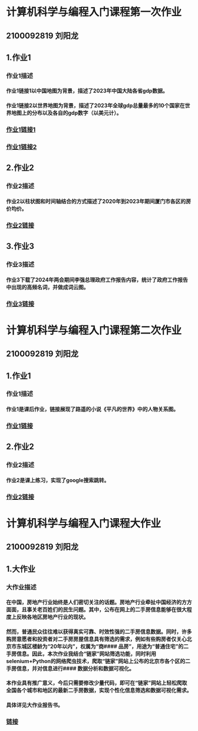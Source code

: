 # 计算机科学与编程入门课程第一次作业
## 2100092819 刘阳龙
## 1.作业1
### 作业1描述
#### 作业1链接1以中国地图为背景，描述了2023年中国大陆各省gdp数据。
#### 作业1链接2以世界地图为背景，描述了2023年全球gdp总量最多的10个国家在世界地图上的分布以及各自的gdp数字（以美元计）。
### [作业1链接1](https://tkzwrlyl.github.io/2023年全国各省gdp数据地图_geo.html)
### [作业1链接2](https://tkzwrlyl.github.io/2023年全球10大经济体.html)

## 2.作业2
### 作业2描述
#### 作业2以柱状图和时间轴结合的方式描述了2020年到2023年期间厦门市各区的房价均价。
### [作业2链接](https://tkzwrlyl.github.io/厦门各区房价_timeline_bar.html)  

## 3.作业3
### 作业3描述
#### 作业3下载了2024年两会期间李强总理政府工作报告内容，统计了政府工作报告中出现的高频名词，并做成词云图。
### [作业3链接](https://tkzwrlyl.github.io/政府工作报告wordcloud_opts.html)

# 计算机科学与编程入门课程第二次作业
## 2100092819 刘阳龙
## 1.作业1
### 作业1描述
#### 作业1是课后作业，链接展现了路遥的小说《平凡的世界》中的人物关系图。
### [作业1链接](https://tkzwrlyl.github.io/《平凡的世界》网页版人物关系图的副本.html)

## 2.作业2
### 作业2描述
#### 作业2是课上练习，实现了google搜索跳转。
### [作业2链接](https://tkzwrlyl.github.io/google一下.html) 

# 计算机科学与编程入门课程大作业
## 2100092819 刘阳龙
## 1.大作业
### 大作业描述
#### 在中国，房地产行业始终是人们密切关注的话题。房地产行业牵扯中国经济的方方面面，且事关老百姓们的民生问题。其中，公布在网上的二手房信息能够在很大程度上反映各地区房地产行业的现状。
#### 然而，普通民众往往难以获得真实可靠、时效性强的二手房信息数据。同时，许多购房意愿者和投资者对二手房房屋信息具有筛选的需求，例如有些购房者仅关心北京市东城区楼龄为“20年以内”，权属为“商#### 品房”，用途为“普通住宅”的二手房信息。因此，本次作业我结合“链家”网站筛选功能，同时利用selenium+Python的网络爬虫技术，爬取“链家”网站上公布的北京市各个区的二手房信息，并对信息进行#### 数据分析和数据可视化。
#### 本作业具有推广意义，今后只需要修改少量代码，即可在“链家”网站上轻松爬取全国各个城市和地区的最新二手房数据，实现个性化信息筛选和数据可视化需求。
#### 具体详见大作业报告书。
### [链接](https://tkzwrlyl.github.io/ershoufang_data_visualization.html)
